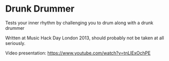 # Drunk Drummer

Tests your inner rhythm by challenging you to drum along with a drunk drummer

Written at Music Hack Day London 2013, should probably not be taken at all seriously.

Video presentation:
https://www.youtube.com/watch?v=tnLlExOchPE
